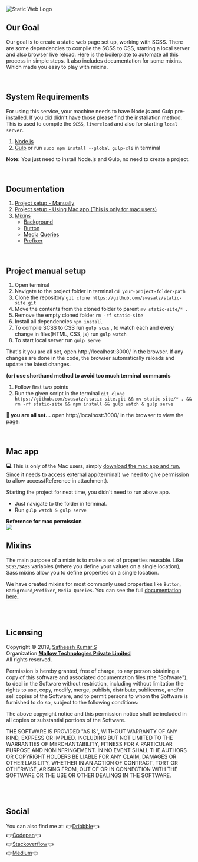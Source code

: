 ![Static Web Logo](https://satheesh-design.in/static-web-app/logo-sm.png "Static Web Logo") <br/>

## Our Goal

Our goal is to create a static web page set up, working with SCSS. There are some dependencies to compile the SCSS to CSS, starting a local server and also browser live reload. Here is the boilerplate to automate all this process in simple steps. It also includes documentation for some mixins. Which made you easy to play with mixins.

<br/>

## System Requirements
For using this service,  your machine needs to have Node.js and Gulp pre-installed. If you did didn't have those please find the installation method. This is used to compile the `SCSS`, `livereload` and also for starting `local server`.
1. [Node.js](https://nodejs.org/en/)
2. [Gulp](https://gulpjs.com/docs/en/getting-started/quick-start) or run `sudo npm install --global gulp-cli` in  terminal

**Note:** You just need to install Node.js and Gulp, no need to create a project. 

<br/>

Documentation
-------------
1. [Project setup - Manually](#project-manual-setup)
2. [Project setup - Using Mac app (This is only for mac users)](#mac-app)
3. [Mixins](#mixins)
     - [Background](https://github.com/swasatz/static-site/tree/master/scss#background)
     - [Button](https://github.com/swasatz/static-site/tree/master/scss#button)
     - [Media Queries](https://github.com/swasatz/static-site/tree/master/scss#media-queries)
     - [Prefixer](https://github.com/swasatz/static-site/tree/master/scss#prefixer)

<br/>

## Project manual setup
1. Open terminal
2. Navigate to the project folder in terminal `cd your-project-folder-path`
3. Clone the repository `git clone https://github.com/swasatz/static-site.git`
4. Move the contents from the cloned folder to parent `mv static-site/* . `
5. Remove the empty cloned folder `rm -rf static-site`
6. Install all dependencies `npm install`
7. To compile SCSS to CSS run `gulp scss` , to watch each and every change in files(HTML, CSS, js) run `gulp watch`
8. To start local server run `gulp serve`

That's it you are all set, open http://localhost:3000/ in the browser. If any changes are done in the code, the browser automatically reloads and update the latest changes.

**(or) use shorthand method to avoid too much terminal commands**

1. Follow first two points
2. Run the given script in the terminal `git clone https://github.com/swasatz/static-site.git && mv static-site/* . && rm -rf static-site && npm install && gulp watch & gulp serve`

**:clap: you are all set...** open http://localhost:3000/ in the browser to view the page.

<br/>

## Mac app
**:computer:**
This is only of the Mac users, simply [download the mac app and run.](https://satheesh-design.in/static-web-app/Static-web-setup.zip)
Since it needs to access external app(terminal) we need to give permission to allow access(Reference in attachment).

Starting the project for next time, you didn't need to run above app. 
- Just navigate to the folder in terminal.
- Run `gulp watch & gulp serve`

**Reference for mac permission**<br/>
<img src="https://satheesh-design.in/static-web-app/sw-privacy.png" style="max-width: 100%;">
<br/>

## Mixins
The main purpose of a mixin is to make a set of properties reusable. Like `SCSS/SASS` variables (where you define your values on a single location), Sass mixins allow you to define properties on a single location.

We have created mixins for most commonly used properties like `Button`, `Background`,`Prefixer`, `Media Queries`.
You can see the full [documentation here.](https://github.com/swasatz/static-site/tree/master/scss)

<br/>
<br/> 

Licensing
---------
Copyright © 2019, [Satheesh Kumar S](https://satheesh-design.in/)<br/>
Organization [**Mallow Technologies Private Limited**](https://www.mallow-tech.com/)<br/>
All rights reserved.<br/>

Permission is hereby granted, free of charge, to any person obtaining a copy of this software and associated documentation files (the "Software"), to deal in the Software without restriction, including without limitation the rights to use, copy, modify, merge, publish, distribute, sublicense, and/or sell copies of the Software, and to permit persons to whom the Software is furnished to do so, subject to the following conditions:

The above copyright notice and this permission notice shall be included in all copies or substantial portions of the Software.

THE SOFTWARE IS PROVIDED "AS IS", WITHOUT WARRANTY OF ANY KIND, EXPRESS OR IMPLIED, INCLUDING BUT NOT LIMITED TO THE WARRANTIES OF MERCHANTABILITY, FITNESS FOR A PARTICULAR PURPOSE AND NONINFRINGEMENT. IN NO EVENT SHALL THE AUTHORS OR COPYRIGHT HOLDERS BE LIABLE FOR ANY CLAIM, DAMAGES OR OTHER LIABILITY, WHETHER IN AN ACTION OF CONTRACT, TORT OR OTHERWISE, ARISING FROM, OUT OF OR IN CONNECTION WITH THE SOFTWARE OR THE USE OR OTHER DEALINGS IN THE SOFTWARE.

<br/>
<br/>

## Social
You can also find me at:
:point_right:<a href="https://dribbble.com/satheesh_design" target="_blank">Dribbble</a>:point_left:<br/>
:point_right:<a href="https://codepen.io/satheesh_design/" target="_blank">Codepen</a>:point_left:<br/>
:point_right:<a href="https://stackoverflow.com/users/5746301/satheesh-kumar" target="_blank">Stackoverflow</a>:point_left:<br/>
:point_right:<a href="https://medium.com/@satheesh_design" target="_blank">Medium</a>:point_left:<br/>
